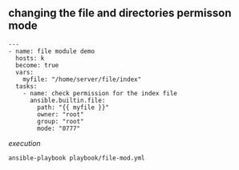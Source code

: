 ## changing the file and directories permisson mode

```ymal
---
- name: file module demo
  hosts: k
  become: true
  vars:
    myfile: "/home/server/file/index"
  tasks:
    - name: check permission for the index file
      ansible.builtin.file:
        path: "{{ myfile }}"
        owner: "root"
        group: "root"
        mode: "0777"

```

_execution_

```ansible
ansible-playbook playbook/file-mod.yml
```
